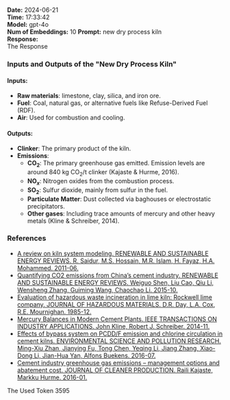 
**Date:** 2024-06-21  
**Time:** 17:33:42  
**Model:** gpt-4o  
**Num of Embeddings:** 10
**Prompt:** new dry process kiln  
**Response:**  
The Response 
### Inputs and Outputs of the "New Dry Process Kiln"

#### Inputs:
- **Raw materials**: limestone, clay, silica, and iron ore.
- **Fuel**: Coal, natural gas, or alternative fuels like Refuse-Derived Fuel (RDF).
- **Air**: Used for combustion and cooling.

#### Outputs:
- **Clinker**: The primary product of the kiln.
- **Emissions**:
  - **CO$_2$**: The primary greenhouse gas emitted. Emission levels are around 840 kg CO$_2$/t clinker (Kajaste & Hurme, 2016).
  - **NO$_x$**: Nitrogen oxides from the combustion process.
  - **SO$_2$**: Sulfur dioxide, mainly from sulfur in the fuel.
  - **Particulate Matter**: Dust collected via baghouses or electrostatic precipitators.
  - **Other gases**: Including trace amounts of mercury and other heavy metals (Kline & Schreiber, 2014).

### References

- [A review on kiln system modeling. RENEWABLE AND SUSTAINABLE ENERGY REVIEWS. R. Saidur, M.S. Hossain, M.R. Islam, H. Fayaz, H.A. Mohammed. 2011-06.](https://doi.org/10.1016/j.rser.2011.01.020)
- [Quantifying CO2 emissions from China’s cement industry. RENEWABLE AND SUSTAINABLE ENERGY REVIEWS. Weiguo Shen, Liu Cao, Qiu Li, Wensheng Zhang, Guiming Wang, Chaochao Li. 2015-10.](https://doi.org/10.1016/j.rser.2015.05.031)
- [Evaluation of hazardous waste incineration in lime kiln: Rockwell lime company. JOURNAL OF HAZARDOUS MATERIALS. D.R. Day, L.A. Cox, R.E. Mournighan. 1985-12.](https://doi.org/10.1016/0304-3894(85)85014-7)
- [Mercury Balances in Modern Cement Plants. IEEE TRANSACTIONS ON INDUSTRY APPLICATIONS. John Kline, Robert J. Schreiber. 2014-11.](https://doi.org/10.1109/tia.2014.2321022)
- [Effects of bypass system on PCDD/F emission and chlorine circulation in cement kilns. ENVIRONMENTAL SCIENCE AND POLLUTION RESEARCH. Ming-Xiu Zhan, Jianying Fu, Tong Chen, Yeqing Li, Jiang Zhang, Xiao-Dong Li, Jian-Hua Yan, Alfons Buekens. 2016-07.](https://doi.org/10.1007/s11356-016-7082-6)
- [Cement industry greenhouse gas emissions – management options and abatement cost. JOURNAL OF CLEANER PRODUCTION. Raili Kajaste, Markku Hurme. 2016-01.](https://doi.org/10.1016/j.jclepro.2015.07.055)

The Used Token 
3595
